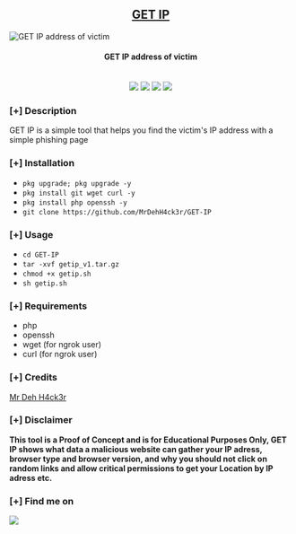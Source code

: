 <h2 align="center"><u>GET IP</u></h2>

![GET IP address of victim](https://k.top4top.io/p_28914besw1.jpg)
<h4 align="center"> GET IP address of victim </h4>

<p align="center">
<br>
    <img src="https://img.shields.io/badge/Author-Mr Deh H4ck3r -magenta?style=flat-square">
    <img src="https://img.shields.io/badge/Open%20Source-Termux; Linux -orange?style=flat-square">
    <img src="https://img.shields.io/badge/Made%20In-DRC KINSHASA 🇨🇩-green?style=flat-square">
    <img src="https://img.shields.io/badge/Written%20In-php, shell-blue?style=flat-square">
</p>

### [+] Description
GET IP is a simple tool that helps you find the victim's IP address with a simple phishing page

### [+] Installation
 - `pkg upgrade; pkg upgrade -y`
 - `pkg install git wget curl -y `
 - `pkg install php openssh -y`
 - `git clone https://github.com/MrDehH4ck3r/GET-IP`

### [+] Usage
 - `cd GET-IP `
 - `tar -xvf getip_v1.tar.gz`
 - `chmod +x getip.sh`
 - `sh getip.sh`

### [+] Requirements
 - php
 - openssh
 - wget (for ngrok user)
 - curl (for ngrok user)

### [+] Credits 
<a href="https://github.com/MrDehH4ck3r/GET-IP">Mr Deh H4ck3r </a>

### [+] Disclaimer 
**This tool is a Proof of Concept and is for Educational Purposes Only, GET IP shows what data a malicious website can gather your IP adress, browser type and browser version, and why you should not click on random links and allow critical permissions to get your Location by IP adress etc.** 

### [+] Find me on 
<a href="https://m.me/MrDehH4ck3r" target="_blank"><img src="https://img.shields.io/badge/Messenger-MrDehH4ck3r-blue?style=for-the-badge&logo=messenger"></a>

